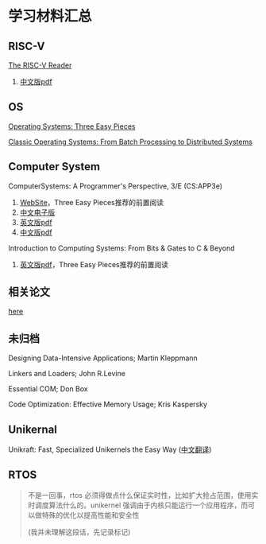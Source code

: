 # 学习材料汇总

## RISC-V

[The RISC-V Reader](http://www.riscvbook.com/)

1.  [中文版pdf](RISC-V-Reader-Chinese-v2p1.pdf)

## OS

[Operating Systems: Three Easy Pieces](https://pages.cs.wisc.edu/~remzi/OSTEP/)

[Classic Operating Systems: From Batch Processing to Distributed Systems](Classic_Operating_Systems_From_Batch_Processing_To_Distributed_Systems.pdf)

## Computer System

ComputerSystems: A Programmer's Perspective, 3/E (CS:APP3e)

1. [WebSite](https://csapp.cs.cmu.edu/)，Three Easy Pieces推荐的前置阅读
2. [中文电子版](https://hansimov.gitbook.io/csapp/)
3. [英文版pdf](Computer_Systems_A_Programmers_Perspective,3rd.pdf)
4. [中文版pdf](深入理解计算机系统.pdf)

Introduction to Computing Systems: From Bits & Gates to C & Beyond

1. [英文版pdf](Introduction_to_Computing_Systems_From_Bits_&_Gates_to_C_C++&Beyond,3rd.pdf)，Three Easy Pieces推荐的前置阅读

## 相关论文

[here](https://github.com/chyyuu/aos_course_info/blob/master/readinglist.md)

## 未归档

Designing Data-Intensive Applications; Martin Kleppmann

Linkers and Loaders; John R.Levine

Essential COM; Don Box

Code Optimization: Effective Memory Usage; Kris Kaspersky

## Unikernal

Unikraft: Fast, Specialized Unikernels the Easy Way ([中文翻译](https://github.com/YdrMaster/notebook/blob/main/translation/20220923-unikraft.md))

## RTOS

>   不是一回事，rtos 必须得做点什么保证实时性，比如扩大抢占范围，使用实时调度算法什么的。unikernel 强调由于内核只能运行一个应用程序，而可以做特殊的优化以提高性能和安全性
>
>   (我并未理解这段话，先记录标记)